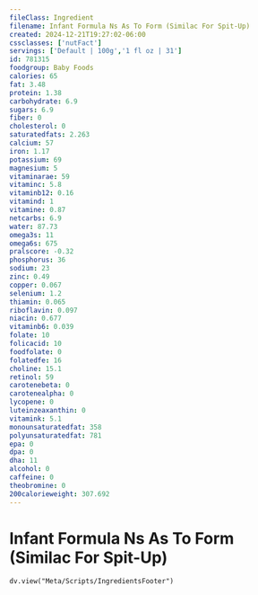 ```yaml
---
fileClass: Ingredient
filename: Infant Formula Ns As To Form (Similac For Spit-Up)
created: 2024-12-21T19:27:02-06:00
cssclasses: ['nutFact']
servings: ['Default | 100g','1 fl oz | 31']
id: 781315
foodgroup: Baby Foods
calories: 65
fat: 3.48
protein: 1.38
carbohydrate: 6.9
sugars: 6.9
fiber: 0
cholesterol: 0
saturatedfats: 2.263
calcium: 57
iron: 1.17
potassium: 69
magnesium: 5
vitaminarae: 59
vitaminc: 5.8
vitaminb12: 0.16
vitamind: 1
vitamine: 0.87
netcarbs: 6.9
water: 87.73
omega3s: 11
omega6s: 675
pralscore: -0.32
phosphorus: 36
sodium: 23
zinc: 0.49
copper: 0.067
selenium: 1.2
thiamin: 0.065
riboflavin: 0.097
niacin: 0.677
vitaminb6: 0.039
folate: 10
folicacid: 10
foodfolate: 0
folatedfe: 16
choline: 15.1
retinol: 59
carotenebeta: 0
carotenealpha: 0
lycopene: 0
luteinzeaxanthin: 0
vitamink: 5.1
monounsaturatedfat: 358
polyunsaturatedfat: 781
epa: 0
dpa: 0
dha: 11
alcohol: 0
caffeine: 0
theobromine: 0
200calorieweight: 307.692
---
```


# Infant Formula Ns As To Form (Similac For Spit-Up)

```dataviewjs
dv.view("Meta/Scripts/IngredientsFooter")
```